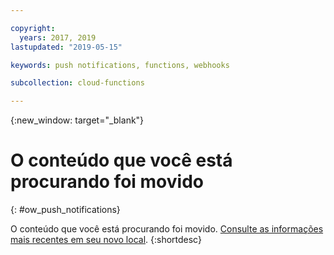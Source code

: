 ```yaml
---

copyright:
  years: 2017, 2019
lastupdated: "2019-05-15"

keywords: push notifications, functions, webhooks

subcollection: cloud-functions

---
```


{:new_window: target="_blank"}
# O conteúdo que você está procurando foi movido
{: #ow_push_notifications}

O conteúdo que você está procurando foi movido. [Consulte as informações mais recentes em seu novo local](/docs/openwhisk?topic=cloud-functions-pkg_push_notifications).
{:shortdesc}
